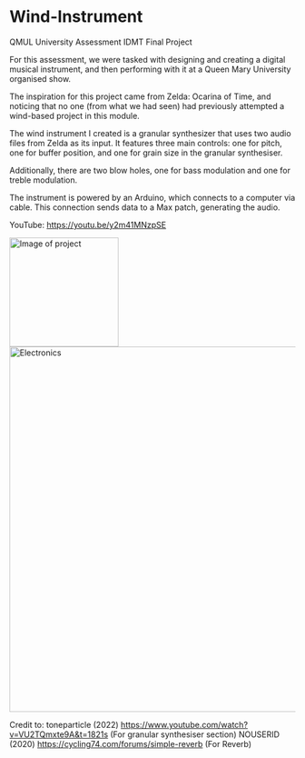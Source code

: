 # Wind-Instrument
QMUL University Assessment IDMT Final Project


For this assessment, we were tasked with designing and creating a digital musical instrument, and then performing with it at a Queen Mary University organised show.

The inspiration for this project came from Zelda: Ocarina of Time, and noticing that no one (from what we had seen) had previously attempted a wind-based project in this module.

The wind instrument I created is a granular synthesizer that uses two audio files from Zelda as its input. It features three main controls: one for pitch, one for buffer position, and one for grain size in the granular synthesiser.

Additionally, there are two blow holes, one for bass modulation and one for treble modulation.

The instrument is powered by an Arduino, which connects to a computer via cable. This connection sends data to a Max patch, generating the audio.

YouTube: https://youtu.be/y2m41MNzpSE




<img width="192" alt="Image of project" src="https://github.com/Bastow2000/Wind-Instrument/assets/77554338/70402f64-5328-4bab-ac2f-6e177f7e9c54">

<img width="643" alt="Electronics" src="https://github.com/Bastow2000/Wind-Instrument/assets/77554338/f20943ba-9eca-49e7-b77b-d4c33a81efd2">

Credit to:
toneparticle (2022)
https://www.youtube.com/watch?v=VU2TQmxte9A&t=1821s
(For granular synthesiser section)
NOUSERID (2020) https://cycling74.com/forums/simple-reverb
(For Reverb)
